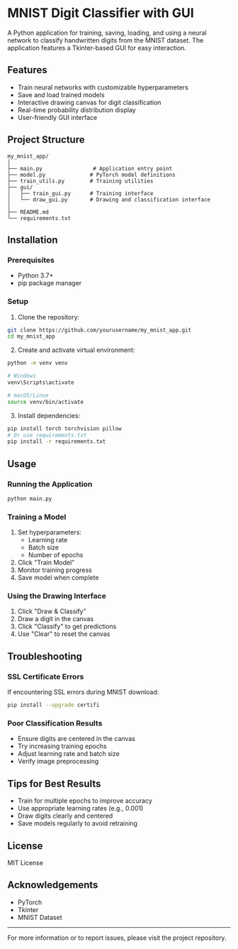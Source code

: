 # MNIST Digit Classifier with GUI

A Python application for training, saving, loading, and using a neural network to classify handwritten digits from the MNIST dataset. The application features a Tkinter-based GUI for easy interaction.

## Features

- Train neural networks with customizable hyperparameters
- Save and load trained models
- Interactive drawing canvas for digit classification
- Real-time probability distribution display
- User-friendly GUI interface

## Project Structure
```
my_mnist_app/
│
├── main.py                # Application entry point
├── model.py              # PyTorch model definitions
├── train_utils.py        # Training utilities
├── gui/
│   ├── train_gui.py      # Training interface
│   └── draw_gui.py       # Drawing and classification interface
│
├── README.md
└── requirements.txt
```

## Installation

### Prerequisites
- Python 3.7+
- pip package manager

### Setup

1. Clone the repository:
```bash
git clone https://github.com/yourusername/my_mnist_app.git
cd my_mnist_app
```

2. Create and activate virtual environment:
```bash
python -m venv venv

# Windows
venv\Scripts\activate

# macOS/Linux
source venv/bin/activate
```

3. Install dependencies:
```bash
pip install torch torchvision pillow
# Or use requirements.txt
pip install -r requirements.txt
```

## Usage

### Running the Application
```bash
python main.py
```

### Training a Model
1. Set hyperparameters:
   - Learning rate
   - Batch size
   - Number of epochs
2. Click "Train Model"
3. Monitor training progress
4. Save model when complete

### Using the Drawing Interface
1. Click "Draw & Classify"
2. Draw a digit in the canvas
3. Click "Classify" to get predictions
4. Use "Clear" to reset the canvas

## Troubleshooting

### SSL Certificate Errors
If encountering SSL errors during MNIST download:
```bash
pip install --upgrade certifi
```

### Poor Classification Results
- Ensure digits are centered in the canvas
- Try increasing training epochs
- Adjust learning rate and batch size
- Verify image preprocessing

## Tips for Best Results
- Train for multiple epochs to improve accuracy
- Use appropriate learning rates (e.g., 0.001)
- Draw digits clearly and centered
- Save models regularly to avoid retraining

## License

MIT License

## Acknowledgements
- PyTorch
- Tkinter
- MNIST Dataset

---
For more information or to report issues, please visit the project repository.
